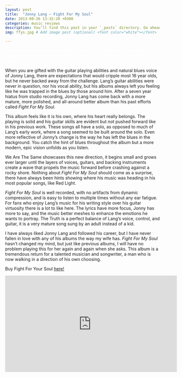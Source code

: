 ```yaml
---
layout: post
title:  "Jonny Lang – Fight For My Soul"
date: 2013-09-26 13:32:20 +0300
categories: music reviews
description: You’ll find this post in your `_posts` directory. Go ahead and edit it and re-build the site to see your changes. # Add post description (optional)
img: ffys.jpg # Add image post (optional) <font color="white"></font>

---
```


<font color="white">After a seven year hiatus from studio recording, Jonny Lang has come back with a more mature, more polished, and all-around better album than his past efforts                                 </font>

When you are gifted with the guitar playing abilities and natural blues voice of Jonny Lang, there are expectations that would cripple most 16 year olds, but he never backed away from the challenge. Lang’s guitar abilities were never in question, nor his vocal ability, but his albums always left you feeling like he was trapped in the blues by those around him. After a seven year hiatus from studio recording, Jonny Lang has come back with a more mature, more polished, and all-around better album than his past efforts called *Fight For My Soul*.

This album feels like it is his own, where his heart really belongs. The playing is solid and his guitar skills are evident but not pushed forward like in his previous work. These songs all have a solo, as opposed to much of Lang’s early work, where a song seemed to be built around the solo. Even more reflective of Jonny’s change is the way he has left the blues in the background. You catch the hint of blues throughout the album but a more modern, epic vision unfolds as you listen.
 
We Are The Same showcases this new direction, it begins small and grows ever larger until the layers of voices, guitars, and backing instruments create a wave that propels the music forward before crashing against a rocky shore. Nothing about *Fight For My Soul* should come as a surprise, there have always been hints showing where his music was heading in his most popular songs, like Red Light.

*Fight For My Soul* is well recorded, with no artifacts from dynamic compression, and is easy to listen to multiple times without any ear fatigue. For fans who enjoy Lang’s music for his writing style over his guitar virtuosity there is a lot to like here. The lyrics have more focus, Jonny has more to say, and the music better meshes to enhance the emotions he wants to portray. The Truth is a perfect balance of Lang’s voice, control, and guitar, it is a very mature song sung by an adult instead of a kid.

I have always liked Jonny Lang and followed his career, but I have never fallen in love with any of his albums the way my wife has. *Fight For My Soul* hasn’t changed my mind, but just like previous albums, I will have no problem playing this for her again and again when she asks. This album is a tremendous return for a talented musician and songwriter, a man who is now walking in a direction of his own choosing.

Buy Fight For Your Soul [here!](https://amzn.to/2WDA7uM)

<iframe width="560" height="315" src="https://www.youtube.com/embed/3aOVqqcfn_U" frameborder="0" allow="accelerometer; autoplay; encrypted-media; gyroscope; picture-in-picture" allowfullscreen></iframe>
